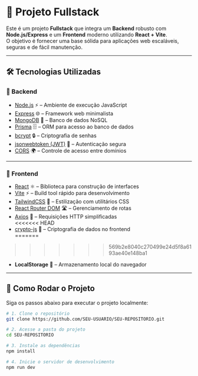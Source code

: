 # 🚀 Projeto Fullstack

Este é um projeto **Fullstack** que integra um **Backend** robusto com **Node.js/Express** e um **Frontend** moderno utilizando **React + Vite**.  
O objetivo é fornecer uma base sólida para aplicações web escaláveis, seguras e de fácil manutenção.  

---

## 🛠️ Tecnologias Utilizadas

### 🔹 Backend
- [Node.js](https://nodejs.org/) ⚡ – Ambiente de execução JavaScript  
- [Express](https://expressjs.com/) 🌐 – Framework web minimalista  
- [MongoDB](https://www.mongodb.com/) 🍃 – Banco de dados NoSQL  
- [Prisma](https://www.prisma.io/) 🗄️ – ORM para acesso ao banco de dados  
- [bcrypt](https://www.npmjs.com/package/bcrypt) 🔒 – Criptografia de senhas  
- [jsonwebtoken (JWT)](https://jwt.io/) 🔑 – Autenticação segura  
- [CORS](https://www.npmjs.com/package/cors) 🌍 – Controle de acesso entre domínios  

---

### 🎨 Frontend
- [React](https://react.dev/) ⚛️ – Biblioteca para construção de interfaces  
- [Vite](https://vitejs.dev/) ⚡ – Build tool rápido para desenvolvimento  
- [TailwindCSS](https://tailwindcss.com/) 🎨 – Estilização com utilitários CSS  
- [React Router DOM](https://reactrouter.com/) 🛣️ – Gerenciamento de rotas  
- [Axios](https://axios-http.com/) 🔄 – Requisições HTTP simplificadas  
<<<<<<< HEAD
- [crypto-js](https://www.npmjs.com/package/crypto-js) 🔐 – Criptografia de dados no frontend  
=======
>>>>>>> 569b2e8040c270499e24d5f8a6193ae40e148ba1
- **LocalStorage** 💾 – Armazenamento local do navegador  

---

## 🚀 Como Rodar o Projeto

Siga os passos abaixo para executar o projeto localmente:

```bash
# 1. Clone o repositório
git clone https://github.com/SEU-USUARIO/SEU-REPOSITORIO.git

# 2. Acesse a pasta do projeto
cd SEU-REPOSITORIO

# 3. Instale as dependências
npm install

# 4. Inicie o servidor de desenvolvimento
npm run dev
